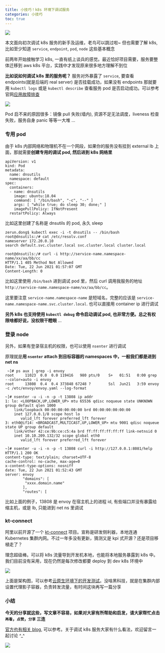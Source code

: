 ```yaml
---
title: 小技巧！k8s 环境下调试服务
categories: 小技巧
toc: true
---
```


![](https://gitee.com/dongzerun/images/raw/master/img/GopherKubernetes-debug-cover.png)

本文面向初次调试 k8s 服务的新手及运维，老鸟可以跳过啦~ 但也需要了解 k8s, 比如至少知道 `service`, `endpoint`, `pod`, `node` 这些基本概念

前两年开始接触学习 k8s, 一直有纸上谈兵的感觉。最近恰好项目需要，服务要整体迁移到 aws k8s 平台，实践中才发现原来很多地方理解不到位

**比如说如何调试 k8s 里的服务呢？** 服务对外暴露了 `service`, 要查看 endpoints(就是后端的 real server) 是否挂载成功，如果没有 endpoints 那就要用 `kubectl logs` 或是 `kubectl describe` 查看服务 pod 是否启动成功。可以参考官网[应用故障排查](https://kubernetes.io/zh/docs/tasks/debug-application-cluster/debug-application/, "应用故障排查")

![](https://gitee.com/dongzerun/images/raw/master/img/service-endpoints.jpg)

Pod 启不来的原因很多：镜像 pull 失败(墙内), 资源不足无法调度，liveness 检查失败，服务自身 panic 等等一大堆 ...
### 专用 pod
由于 k8s 内部网络和物理机不在一个网段，如果你的服务没有挂到 external lb 上面，那就需要**创建专用的调试 pod, 然后进到 k8s 网络里**
```shell
apiVersion: v1
kind: Pod
metadata:
  name: dnsutils
  namespace: default
spec:
  containers:
  - name: dnsutils
    image: ubuntu:18.04
    command: [ "/bin/bash", "-c", "--" ]
    args: [ "while true; do sleep 30; done;" ]
    imagePullPolicy: IfNotPresent
  restartPolicy: Always
```
比如这里创建了名称是 dnsutils 的 pod, 永久 sleep
```shell
zerun.dong$ kubectl exec -i -t dnsutils -- /bin/bash
root@dnsutils:/# cat /etc/resolv.conf
nameserver 172.20.0.10
search default.svc.cluster.local svc.cluster.local cluster.local

root@dnsutils:/# curl -i http://service-name.namespace-name/xx/aa/bb/cc
HTTP/1.1 405 Method Not Allowed
Date: Tue, 22 Jun 2021 01:57:07 GMT
Content-Length: 0
```
比如这里使用 `/bin/bash` 进到调试 pod 里，然后 curl 调用我服务的地址 `http://service-name.namespace-name/xx/aa/bb/cc`。

这里要注意 `service-name.namespace-name` 是短域名，完整的应该是 `service-name.namespace-name.svc.cluster.local`. 也可以直接用 container ip 进行调试

**另外 k8s 也支持使用 `kubectl debug` 命令启动调试 pod, 也非常方便。总之有权限啥都好说，没权限干瞪眼** ...
### 登录 node
另外，如果有登录宿主机的权限，也可以使用 `nsenter` 进行调试

原理就是**用 `nsenter` attach 到目标容器的 namespaces 中，一般我们都是进到 net ns**
```shell
 ~]# ps aux | grep -i envoy
root     11023  0.0  0.0 119416   980 pts/0    S+   01:51   0:00 grep --color=auto -i envoy
root     13808  0.4  0.4 373848 67248 ?        Ssl  Jun21   3:59 envoy -c /etc/envoy/envoy.yaml --log-format
```
```shell
~]# nsenter -u -i -n -p -t 13808 ip addr
1: lo: <LOOPBACK,UP,LOWER_UP> mtu 65536 qdisc noqueue state UNKNOWN group default qlen 1000
    link/loopback 00:00:00:00:00:00 brd 00:00:00:00:00:00
    inet 127.0.0.1/8 scope host lo
       valid_lft forever preferred_lft forever
3: eth0@if14: <BROADCAST,MULTICAST,UP,LOWER_UP> mtu 9001 qdisc noqueue state UP group default
    link/ether 42:ce:9b:ce:c5:4a brd ff:ff:ff:ff:ff:ff link-netnsid 0
    inet 10.10.209.132/32 scope global eth0
       valid_lft forever preferred_lft forever
```
```shell
~]# nsenter -u -i -n -p -t 13808 curl -i http://127.0.0.1:8081/help
HTTP/1.1 200 OK
content-type: text/plain; charset=UTF-8
cache-control: no-cache, max-age=0
x-content-type-options: nosniff
date: Tue, 22 Jun 2021 01:52:43 GMT
server: envoy
        "domains": [
         "xxxx.domain.name"
        ],
        "routes": [
```
比如上面的例子，13808 是 envoy 在宿主机上的进程 id, 有些端口并没有暴露给缩主机，或是 lb, 只能进到 net ns 里调试
### kt-connect
阿里以前开源了一个 [kt-connect](https://github.com/alibaba/kt-connect, "kt-connect") 项目。宣称是研发侧利器，本地连通 Kubernetes 集群内网。不过一年多没有更新，猜测又是 kpi 式开源？还是项目移植走了？

理念超级棒。可以将 k8s 流量导到开发机本地，也能将本地服务暴露到 k8s 中。我们目前没有采用，现在仍然是每次修改都要 deploy 到 dev k8s 环境中

![](https://gitee.com/dongzerun/images/raw/master/img/kt-connect.jpg)

上面是架构图，可以参考[云原生环境下的开发测试](https://zhuanlan.zhihu.com/p/144273459, "云原生环境下的开发测试")。没啥黑科技，就是在集群内部设置代理影子容器，负责转发流量，有时间这块再写一篇分享
### 小结
**今天的分享就这些，写文章不容易，如果对大家有所帮助和启发，请大家帮忙点击`再看`，`点赞`，`分享` 三连**

[官方也有相关 blog](https://kubernetes.io/zh/docs/tasks/debug-application-cluster/debug-running-pod/, "调试运行中的 Pod"), 可以参考。关于调试 k8s 服务大家有什么看法，欢迎留言一起讨论 ^_^

![](https://gitee.com/dongzerun/images/raw/master/img/dongzerun-weixin-code.png)